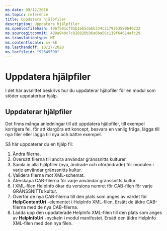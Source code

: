 ```yaml
---
ms.date: 09/12/2016
ms.topic: reference
title: Uppdatera hjälpfiler
description: Uppdatera hjälpfiler
ms.openlocfilehash: 19bf501cf91b1eb5dabb334c2179953590b40232
ms.sourcegitcommit: 488a940c7c828820b36a6ba56c119f64614afc29
ms.translationtype: MT
ms.contentlocale: sv-SE
ms.lasthandoff: 10/27/2020
ms.locfileid: "92649590"
---
```

# <a name="how-to-update-help-files"></a>Uppdatera hjälpfiler

I det här avsnittet beskrivs hur du uppdaterar hjälpfiler för en modul som stöder uppdaterbar hjälp.

## <a name="updating-help-files"></a>Uppdaterar hjälpfiler

Det finns många anledningar till att uppdatera hjälpfiler, till exempel korrigera fel, för att klargöra ett koncept, besvara en vanlig fråga, lägga till nya filer eller lägga till nya och bättre exempel.

Så här uppdaterar du en hjälp fil:

1. Ändra filerna.
1. Översätt filerna till andra användar gränssnitts kulturer.
1. Samla in alla hjälpfiler (nya, ändrade och oförändrade) för modulen i varje användar gränssnitts kultur.
1. Validera filerna mot XML-schemat.
1. Återskapa CAB-filerna för varje användar gränssnitts kultur.
1. I XML-filen HelpInfo ökar du versions numret för CAB-filen för varje GRÄNSSNITTs kultur.
1. Överför de nya CAB-filerna till den plats som anges av värdet för **HelpContentUri** -elementet i HelpInfo XML-filen. Ersätt de äldre CAB-filerna med de nya CAB-filerna.
1. Ladda upp den uppdaterade HelpInfo XML-filen till den plats som anges av **HelpInfoUri** -nyckeln i modul manifestet. Ersätt den äldre HelpInfo XML-filen med den nya filen.
